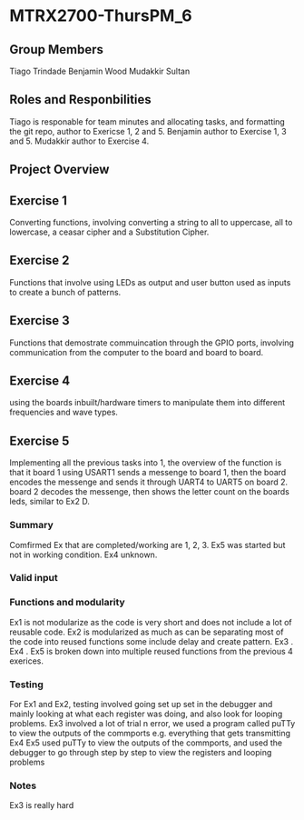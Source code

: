 # MTRX2700-ThursPM_6
## Group Members
Tiago Trindade
Benjamin Wood
Mudakkir Sultan

## Roles and Responbilities
Tiago is responable for team minutes and allocating tasks, and formatting the git repo, author to Exericse 1, 2 and 5.
Benjamin author to Exercise 1, 3 and 5.
Mudakkir author to Exercise 4.

## Project Overview

## Exercise 1
Converting functions, involving converting a string to all to uppercase, all to lowercase, a ceasar cipher and a Substitution Cipher.

## Exercise 2
Functions that involve using LEDs as output and user button used as inputs to create a bunch of patterns.

## Exercise 3
Functions that demostrate commuincation through the GPIO ports, involving communication from the computer to the board and board to board.

## Exercise 4
using the boards inbuilt/hardware timers to manipulate them into different frequencies and wave types.

## Exercise 5
Implementing all the previous tasks into 1, the overview of the function is that it board 1 using USART1 sends a messenge to board 1, then the board encodes the messenge 
and sends it through UART4 to UART5 on board 2. board 2 decodes the messenge, then shows the letter count on the boards leds, similar to Ex2 D.


### Summary
Comfirmed Ex that are completed/working are 1, 2, 3. Ex5 was started but not in working condition. Ex4 unknown. 

### Valid input


### Functions and modularity
Ex1 is not modularize as the code is very short and does not include a lot of reusable code. Ex2 is modularized as much as can be separating most of the code into reused functions some 
include delay and create pattern. Ex3 . Ex4 . Ex5 is broken down into multiple reused functions from the previous 4 exerices.

### Testing
For Ex1 and Ex2, testing involved going set up set in the debugger and mainly looking at what each register was doing, and also look for looping problems. 
Ex3 involved a lot of trial n error, we used a program called puTTy to view the outputs of the commports e.g. everything that gets transmitting
Ex4 
Ex5 used puTTy to view the outputs of the commports, and used the debugger to go through step by step to view the registers and looping problems

### Notes
Ex3 is really hard